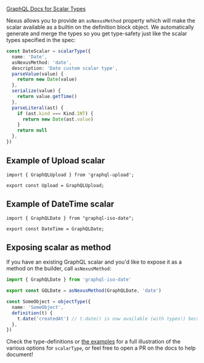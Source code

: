 [GraphQL Docs for Scalar Types](https://graphql.org/learn/schema/#scalar-types)

Nexus allows you to provide an `asNexusMethod` property which will make the scalar available as a builtin on the definition block object. We automatically generate and merge the types so you get type-safety just like the scalar types specified in the spec:

```ts
const DateScalar = scalarType({
  name: 'Date',
  asNexusMethod: 'date',
  description: 'Date custom scalar type',
  parseValue(value) {
    return new Date(value)
  },
  serialize(value) {
    return value.getTime()
  },
  parseLiteral(ast) {
    if (ast.kind === Kind.INT) {
      return new Date(ast.value)
    }
    return null
  },
})
```

## Example of Upload scalar

```
import { GraphQLUpload } from 'graphql-upload';

export const Upload = GraphQLUpload;
```

## Example of DateTime scalar

```
import { GraphQLDate } from "graphql-iso-date";

export const DateTime = GraphQLDate;
```

## Exposing scalar as method

If you have an existing GraphQL scalar and you'd like to expose it as a method on the builder, call `asNexusMethod`:

```ts
import { GraphQLDate } from 'graphql-iso-date'

export const GQLDate = asNexusMethod(GraphQLDate, 'date')
```

```ts
const SomeObject = objectType({
  name: 'SomeObject',
  definition(t) {
    t.date('createdAt') // t.date() is now available (with types!) because of `asNexusMethod`
  },
})
```

Check the type-definitions or [the examples](https://github.com/graphql-nexus/examples) for a full illustration of the various options for `scalarType`, or feel free to open a PR on the docs to help document!
